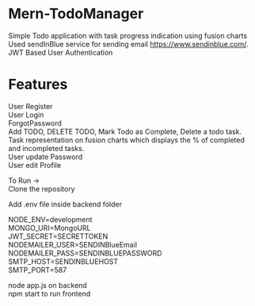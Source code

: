 # Mern-TodoManager 

Simple Todo application with task progress indication using fusion charts\
Used sendInBlue service for sending email https://www.sendinblue.com/.
JWT Based User Authentication

# Features
User Register\
User Login\
ForgotPassword\
Add TODO, DELETE TODO, Mark Todo as Complete, Delete a todo task.\
Task representation on fusion charts which displays the % of completed and incompleted tasks.\
User update Password\
User edit Profile


To Run ->\
Clone the repository

Add .env file inside backend folder

NODE_ENV=development\
MONGO_URI=MongoURL\
JWT_SECRET=SECRETTOKEN\
NODEMAILER_USER=SENDINBlueEmail\
NODEMAILER_PASS=SENDINBLUEPASSWORD\
SMTP_HOST=SENDINBLUEHOST\
SMTP_PORT=587

node app.js on backend\
npm start to run frontend



